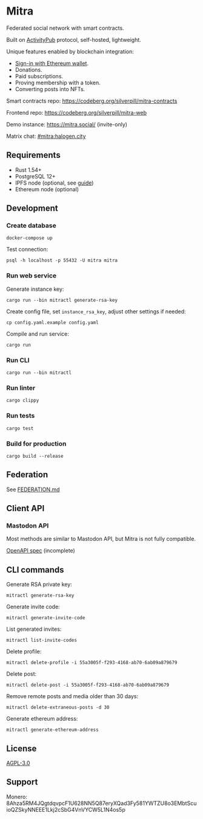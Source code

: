 # Mitra

Federated social network with smart contracts.

Built on [ActivityPub](https://activitypub.rocks/) protocol, self-hosted, lightweight.

Unique features enabled by blockchain integration:

- [Sign-in with Ethereum wallet](https://eips.ethereum.org/EIPS/eip-4361).
- Donations.
- Paid subscriptions.
- Proving membership with a token.
- Converting posts into NFTs.

Smart contracts repo: https://codeberg.org/silverpill/mitra-contracts

Frontend repo: https://codeberg.org/silverpill/mitra-web

Demo instance: https://mitra.social/ (invite-only)

Matrix chat: [#mitra:halogen.city](https://matrix.to/#/#mitra:halogen.city)

## Requirements

- Rust 1.54+
- PostgreSQL 12+
- IPFS node (optional, see [guide](./docs/ipfs.md))
- Ethereum node (optional)

## Development

### Create database

```
docker-compose up
```

Test connection:

```
psql -h localhost -p 55432 -U mitra mitra
```

### Run web service

Generate instance key:

```
cargo run --bin mitractl generate-rsa-key
```

Create config file, set `instance_rsa_key`, adjust other settings if needed:

```
cp config.yaml.example config.yaml
```

Compile and run service:

```
cargo run
```

### Run CLI

```
cargo run --bin mitractl
```

### Run linter

```
cargo clippy
```

### Run tests

```
cargo test
```

### Build for production

```
cargo build --release
```

## Federation

See [FEDERATION.md](./FEDERATION.md)

## Client API

### Mastodon API

Most methods are similar to Mastodon API, but Mitra is not fully compatible.

[OpenAPI spec](./docs/openapi.yaml) (incomplete)

## CLI commands

Generate RSA private key:

```
mitractl generate-rsa-key
```

Generate invite code:

```
mitractl generate-invite-code
```

List generated invites:

```
mitractl list-invite-codes
```

Delete profile:

```
mitractl delete-profile -i 55a3005f-f293-4168-ab70-6ab09a879679
```

Delete post:

```
mitractl delete-post -i 55a3005f-f293-4168-ab70-6ab09a879679
```

Remove remote posts and media older than 30 days:

```
mitractl delete-extraneous-posts -d 30
```

Generate ethereum address:

```
mitractl generate-ethereum-address
```

## License

[AGPL-3.0](./LICENSE)

## Support

Monero: 8Ahza5RM4JQgtdqvpcF1U628NN5Q87eryXQad3Fy581YWTZU8o3EMbtScuioQZSkyNNEEE1Lkj2cSbG4VnVYCW5L1N4os5p
